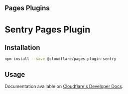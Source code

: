 ## Pages Plugins

# Sentry Pages Plugin

## Installation

```sh
npm install --save @cloudflare/pages-plugin-sentry
```

## Usage

Documentation available on [Cloudflare's Developer Docs](https://developers.cloudflare.com/pages/platform/functions/plugins/sentry/).
